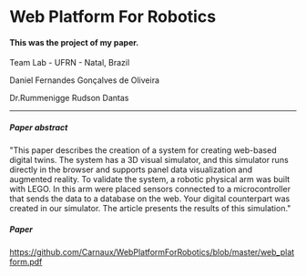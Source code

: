 # Web Platform For Robotics

#### This was the project of my paper.

Team Lab - UFRN - Natal, Brazil

Daniel Fernandes Gonçalves de Oliveira

Dr.Rummenigge Rudson Dantas


___
##### Paper abstract

"This paper describes the creation of a system for creating web-based digital twins. The system has a 3D visual simulator, and this simulator runs directly in the browser and supports panel data visualization and augmented reality. To validate the system, a robotic physical arm was built with LEGO. In this arm were placed sensors connected to a microcontroller that sends the data to a database on the web. Your digital counterpart was created in our simulator. The article presents the results of this simulation."


##### Paper

https://github.com/Carnaux/WebPlatformForRobotics/blob/master/web_platform.pdf
